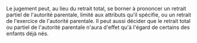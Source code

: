 Le jugement peut, au lieu du retrait total, se borner à prononcer un retrait partiel de l'autorité parentale, limité aux attributs qu'il spécifie, ou un retrait de l'exercice de l'autorité parentale. Il peut aussi décider que le retrait total ou partiel de l'autorité parentale n'aura d'effet qu'à l'égard de certains des enfants déjà nés.

